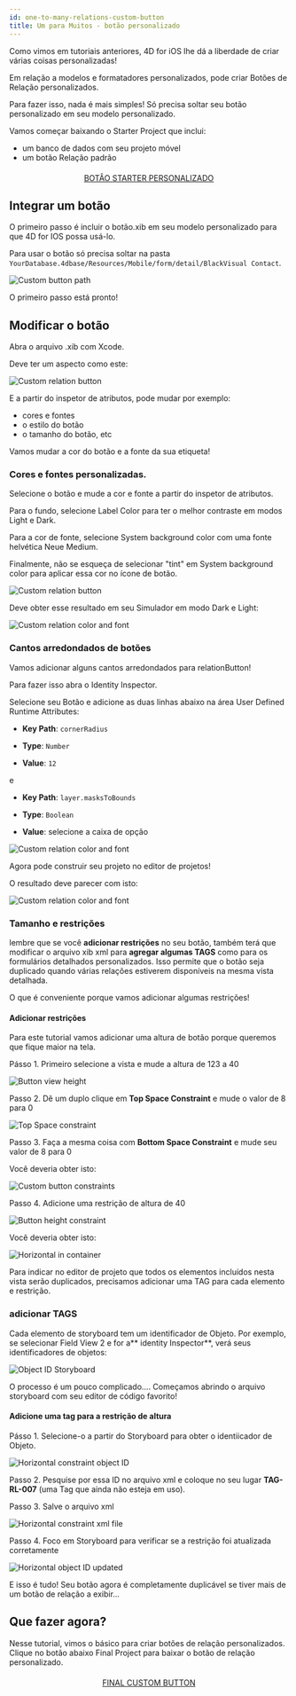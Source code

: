 ```yaml
---
id: one-to-many-relations-custom-button
title: Um para Muitos - botão personalizado
---
```


Como vimos em tutoriais anteriores, 4D for iOS lhe dá a liberdade de criar várias coisas personalizadas!

Em relação a modelos e formatadores personalizados, pode criar Botões de Relação personalizados.

Para fazer isso, nada é mais simples! Só precisa soltar seu botão personalizado em seu modelo personalizado.


Vamos começar baixando o Starter Project que inclui:

* um banco de dados com seu projeto móvel
* um botão Relação padrão

<div markdown="1" style="text-align: center; margin-top: 20px; margin-bottom: 20px">
<a class="button"
href="https://github.com/4d-for-ios/tutorial-OneToManyCustomButton/archive/c507e764e97e006c6c785dfc468f71f5bd708845.zip">BOTÂO STARTER PERSONALIZADO</a>
</div>

## Integrar um botão

O primeiro passo é incluir o botão.xib em seu modelo personalizado para que 4D for IOS possa usá-lo.

Para usar o botão só precisa soltar na pasta `YourDatabase.4dbase/Resources/Mobile/form/detail/BlackVisual Contact`.

![Custom button path](assets/en/relations/Relation-custom-button-path.png)

O primeiro passo está pronto!

## Modificar o botão

Abra o arquivo .xib com Xcode.

Deve ter um aspecto como este:

![Custom relation button](assets/en/relations/Relations-custom-button-relationButton-4D-for-iOS.png)

E a partir do inspetor de atributos, pode mudar por exemplo:

* cores e fontes
* o estilo do botão
* o tamanho do botão, etc

Vamos mudar a cor do botão e a fonte da sua etiqueta!

### Cores e fontes personalizadas.

Selecione o botão e mude a cor e fonte a partir do inspetor de atributos.

Para o fundo, selecione Label Color para ter o melhor contraste em modos Light e Dark.

Para a cor de fonte, selecione System background color com uma fonte helvética Neue Medium.

Finalmente, não se esqueça de selecionar "tint" em System background color para aplicar essa cor no ícone de botão.

![Custom relation button](assets/en/relations/Relations-custom-button-relationButton-4D-for-iOS-font-and-Color.png)

Deve obter esse resultado em seu Simulador em modo Dark e Light:

![Custom relation color and font](assets/en/relations/Custom-relation-button-Light-and-Dark-mode-font-and-color.png)

### Cantos arredondados de botões

Vamos adicionar alguns cantos arredondados para relationButton!

Para fazer isso abra o Identity Inspector.

Selecione seu Botão e adicione as duas linhas abaixo na área User Defined Runtime Attributes:

* **Key Path**: `cornerRadius`

* **Type**: `Number`

* **Value**: `12`

e

* **Key Path**: `layer.masksToBounds`

* **Type**: `Boolean`

* **Value**: selecione a caixa de opção

![Custom relation color and font](assets/en/relations/Custom-relation-button-Xcode-round-corners.png)

Agora pode construir seu projeto no editor de projetos!

O resultado deve parecer com isto:

![Custom relation color and font](assets/en/relations/Custom-relation-button-round-corners.png)

### Tamanho e restrições

lembre que se você **adicionar restrições** no seu botão, também terá que modificar o arquivo xib xml para **agregar algumas TAGS** como para os formulários detalhados personalizados. Isso permite que o botão seja duplicado quando várias relações estiverem disponíveis na mesma vista detalhada.

O que é conveniente porque vamos adicionar algumas restrições!

#### Adicionar restrições

Para este tutorial vamos adicionar uma altura de botão porque queremos que fique maior na tela.

Pásso 1. Primeiro selecione a vista e mude a altura de 123 a 40

![Button view height](assets/en/relations/Button-view-height.png)

Passo 2. Dê um duplo clique em **Top Space Constraint** e mude o valor de 8 para 0

![Top Space constraint](assets/en/relations/Top-Space-constraint.png)

Passo 3. Faça a mesma coisa com  **Bottom Space Constraint** e mude seu valor de 8 para 0

Você deveria obter isto:

![Custom  button constraints](assets/en/relations/Custom-button-constraints.png)

Passo 4. Adicione uma restrição de altura de 40

![Button height constraint](assets/en/relations/Button-height-constraint.png)

Você deveria obter isto:

![Horizontal in container](assets/en/relations/Custom-relation-button-constraints.png)

Para indicar no editor de projeto que todos os elementos incluídos nesta vista serão duplicados, precisamos adicionar uma TAG para cada elemento e restrição.


### adicionar TAGS

Cada elemento de storyboard tem um identificador de Objeto. Por exemplo, se selecionar Field View 2 e for a** identity Inspector**, verá seus identificadores de objetos:

![Object ID Storyboard](assets/en/relations/Custom-button-object-id-storyboard.png)

O processo é um pouco complicado.... Começamos abrindo o arquivo storyboard com seu editor de código favorito!

#### Adicione uma tag para a restrição de altura

Pásso 1. Selecione-o a partir do Storyboard para obter o identiicador de Objeto.

![Horizontal constraint object ID](assets/en/relations/Horizontal-constraint-object-ID.png)

Passo 2. Pesquise por essa ID no arquivo xml e coloque no seu lugar **TAG-RL-007**  (uma Tag que ainda não esteja em uso).

Passo 3. Salve o arquivo xml

![Horizontal constraint xml file](assets/en/relations/Horizontal-constraint-xml-file.png)

Passo 4. Foco em Storyboard para verificar se a restrição foi atualizada corretamente

![Horizontal object ID updated](assets/en/relations/Horizontal-object-id-updated.png)

E isso é tudo! Seu botão agora é completamente duplicável se tiver mais de um botão de relação a exibir...

## Que fazer agora?

Nesse tutorial, vimos o básico para criar botões de relação personalizados. Clique no botão abaixo Final Project para baixar o botão de relação personalizado.

<div markdown="1" style="text-align: center; margin-top: 20px; margin-bottom: 20px">
<a class="button"
href="https://github.com/4d-for-ios/tutorial-OneToManyCustomButton/releases/latest/download/tutorial-OneToManyCustomButton.zip">FINAL CUSTOM BUTTON</a>
</div>
